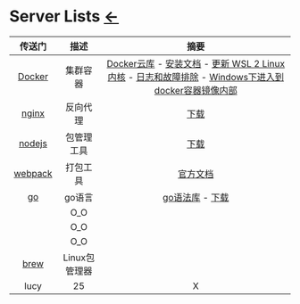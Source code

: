 # Server Lists  [←](index.md)

| 传送门 | 描述 | 摘要 |
|:---:|:---:|:---:|
| [Docker](#) | 集群容器 | [Docker云库](https://hub.docker.com/) - [安装文档](https://docs.docker.com/engine/install/) - [更新 WSL 2 Linux 内核](https://docs.microsoft.com/zh-cn/windows/wsl/wsl2-kernel) - [日志和故障排除](https://docs.docker.com/docker-for-windows/troubleshoot/#virtualization) - [Windows下进入到docker容器镜像内部](https://blog.csdn.net/lingchen__/article/details/77863091) |
| [nginx](https://www.nginx.com/) | 反向代理 | [下载](http://nginx.org/en/download.html) |
| [nodejs](#) | 包管理工具 | [下载](https://nodejs.org/en/) |
| [webpack](#) | 打包工具 | [官方文档](https://webpack.docschina.org/concepts/) |
| [go](#) | go语言 | [go语法库](https://gobyexample.com/) - [下载](https://golang.org/dl/) |
| []() | O_O | []() |
| []() | O_O | []() |
| []() | O_O | []() |
| [brew](https://brew.sh/) | Linux包管理器 | []() |
| lucy | 25 | X |
